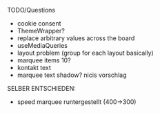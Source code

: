 TODO/Questions

- cookie consent
- ThemeWrapper?
- replace arbitrary values across the board
- useMediaQueries
- layout problem (group for each layout basically)
- marquee items 10?
- kontakt text
- marquee text shadow? nicis vorschlag

SELBER ENTSCHIEDEN:

- speed marquee runtergestellt (400->300)
